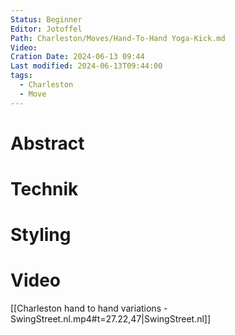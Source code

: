```yaml
---
Status: Beginner
Editor: Jotoffel
Path: Charleston/Moves/Hand-To-Hand Yoga-Kick.md
Video: 
Cration Date: 2024-06-13 09:44
Last modified: 2024-06-13T09:44:00
tags:
  - Charleston
  - Move
---
```

# Abstract

# Technik

# Styling

# Video
 
[[Charleston hand to hand variations - SwingStreet.nl.mp4#t=27.22,47|SwingStreet.nl]] 